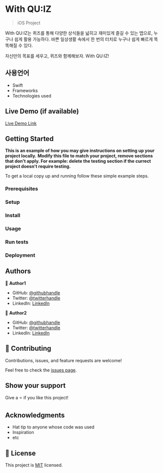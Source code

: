 # With QU:IZ
> iOS Project

With QU:IZ는 퀴즈를 통해 다양한 상식들을 넓히고 재미있게 즐길 수 있는 앱으로, 누구나 쉽게 활용 가능하다.
바쁜 일상생활 속에서 한 번의 터치로 누구나 쉽게 빠르게 똑똑해질 수 있다.

자신만의 목표를 세우고, 퀴즈와 함께해보자. With QU:IZ!

## 사용언어

- Swift
- Frameworks
- Technologies used

## Live Demo (if available)

[Live Demo Link](https://livedemo.com)


## Getting Started

**This is an example of how you may give instructions on setting up your project locally.**
**Modify this file to match your project, remove sections that don't apply. For example: delete the testing section if the currect project doesn't require testing.**


To get a local copy up and running follow these simple example steps.

### Prerequisites

### Setup

### Install

### Usage

### Run tests

### Deployment



## Authors

👤 **Author1**

- GitHub: [@githubhandle](https://github.com/githubhandle)
- Twitter: [@twitterhandle](https://twitter.com/twitterhandle)
- LinkedIn: [LinkedIn](https://linkedin.com/in/linkedinhandle)

👤 **Author2**

- GitHub: [@githubhandle](https://github.com/githubhandle)
- Twitter: [@twitterhandle](https://twitter.com/twitterhandle)
- LinkedIn: [LinkedIn](https://linkedin.com/in/linkedinhandle)

## 🤝 Contributing

Contributions, issues, and feature requests are welcome!

Feel free to check the [issues page](../../issues/).

## Show your support

Give a ⭐️ if you like this project!

## Acknowledgments

- Hat tip to anyone whose code was used
- Inspiration
- etc

## 📝 License

This project is [MIT](./MIT.md) licensed.
